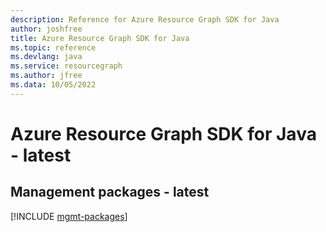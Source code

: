 ```yaml
---
description: Reference for Azure Resource Graph SDK for Java
author: joshfree
title: Azure Resource Graph SDK for Java
ms.topic: reference
ms.devlang: java
ms.service: resourcegraph
ms.author: jfree
ms.data: 10/05/2022
---
```

# Azure Resource Graph SDK for Java - latest

## Management packages - latest
[!INCLUDE [mgmt-packages](resource-graph-mgmt-index.md)]